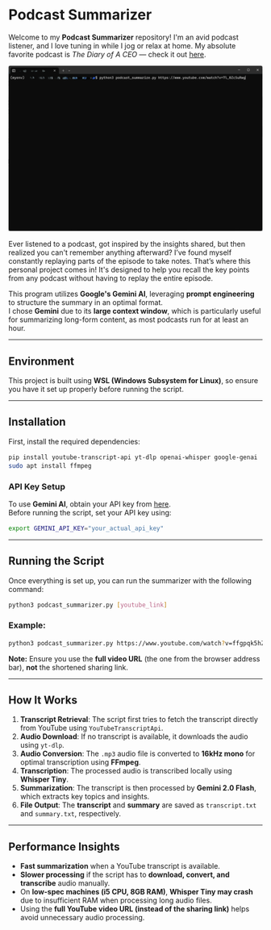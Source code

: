 # Podcast Summarizer

Welcome to my **Podcast Summarizer** repository! I'm an avid podcast listener, and I love tuning in while I jog or relax at home. My absolute favorite podcast is *The Diary of A CEO* — check it out [here](https://www.youtube.com/@TheDiaryOfACEO).

![podcast_summarizer.gif](podcast_summarizer.gif)

Ever listened to a podcast, got inspired by the insights shared, but then realized you can't remember anything afterward? I’ve found myself constantly replaying parts of the episode to take notes. That’s where this personal project comes in! It's designed to help you recall the key points from any podcast without having to replay the entire episode.

This program utilizes **Google's Gemini AI**, leveraging **prompt engineering** to structure the summary in an optimal format.  
I chose **Gemini** due to its **large context window**, which is particularly useful for summarizing long-form content, as most podcasts run for at least an hour.

---

## Environment
This project is built using **WSL (Windows Subsystem for Linux)**, so ensure you have it set up properly before running the script.

---

## Installation

First, install the required dependencies:

```bash
pip install youtube-transcript-api yt-dlp openai-whisper google-genai
sudo apt install ffmpeg
```

### API Key Setup

To use **Gemini AI**, obtain your API key from [here](https://ai.google.dev/gemini-api/docs/api-key).  
Before running the script, set your API key using:

```bash
export GEMINI_API_KEY="your_actual_api_key"
```

---

## Running the Script

Once everything is set up, you can run the summarizer with the following command:

```bash
python3 podcast_summarizer.py [youtube_link]
```

### Example:
```bash
python3 podcast_summarizer.py https://www.youtube.com/watch?v=ffgpqk5hZBE
```

**Note:** Ensure you use the **full video URL** (the one from the browser address bar), **not** the shortened sharing link.

---

## How It Works

1. **Transcript Retrieval**: The script first tries to fetch the transcript directly from YouTube using `YouTubeTranscriptApi`.
2. **Audio Download**: If no transcript is available, it downloads the audio using `yt-dlp`.
3. **Audio Conversion**: The `.mp3` audio file is converted to **16kHz mono** for optimal transcription using **FFmpeg**.
4. **Transcription**: The processed audio is transcribed locally using **Whisper Tiny**.
5. **Summarization**: The transcript is then processed by **Gemini 2.0 Flash**, which extracts key topics and insights.
6. **File Output**: The **transcript** and **summary** are saved as `transcript.txt` and `summary.txt`, respectively.

---

## Performance Insights

- **Fast summarization** when a YouTube transcript is available.  
- **Slower processing** if the script has to **download, convert, and transcribe** audio manually.  
- On **low-spec machines (i5 CPU, 8GB RAM)**, **Whisper Tiny may crash** due to insufficient RAM when processing long audio files.  
- Using the **full YouTube video URL (instead of the sharing link)** helps avoid unnecessary audio processing.
